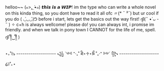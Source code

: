 helloo~~ (๑>؂•̀๑)
𝙩𝙝𝙞𝙨 𝙞𝙨 𝙖 𝙒𝙄𝙋!
      im the type who can write a whole novel on this kinda thing, so you dont have to read it all ofc 〃(* ¯ ³¯) but ur cool if you do ( ◡̀_◡́)ᕤ
before i start, lets get the basics out the way first! ദ്ദി(˵ •̀ ᴗ - ˵ ) ✧
c+h is always wellcome! please do! you can always int, i promise im friendly. and when we talk in pony town  I CANNOT for the life of me, spell. ദ്ദി ༎ຶ‿༎ຶ )

⋆｡˚꒰ঌ -------------------- ꧁ ༺ ⁺‧₊˚ ཐི⋆♱⋆ཋྀ ˚₊‧⁺ ༻ ꧂ -------------------- ໒꒱˚｡⋆
